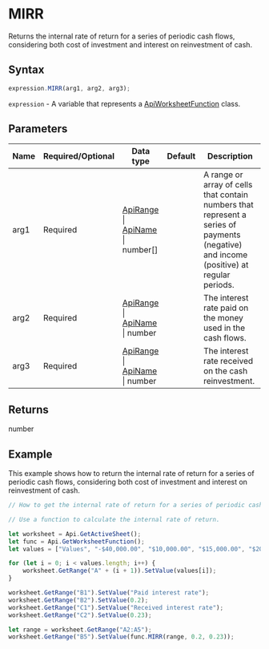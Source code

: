 # MIRR

Returns the internal rate of return for a series of periodic cash flows, considering both cost of investment and interest on reinvestment of cash.

## Syntax

```javascript
expression.MIRR(arg1, arg2, arg3);
```

`expression` - A variable that represents a [ApiWorksheetFunction](../ApiWorksheetFunction.md) class.

## Parameters

| **Name** | **Required/Optional** | **Data type** | **Default** | **Description** |
| ------------- | ------------- | ------------- | ------------- | ------------- |
| arg1 | Required | [ApiRange](../../ApiRange/ApiRange.md) \| [ApiName](../../ApiName/ApiName.md) \| number[] |  | A range or array of cells that contain numbers that represent a series of payments (negative) and income (positive) at regular periods. |
| arg2 | Required | [ApiRange](../../ApiRange/ApiRange.md) \| [ApiName](../../ApiName/ApiName.md) \| number |  | The interest rate paid on the money used in the cash flows. |
| arg3 | Required | [ApiRange](../../ApiRange/ApiRange.md) \| [ApiName](../../ApiName/ApiName.md) \| number |  | The interest rate received on the cash reinvestment. |

## Returns

number

## Example

This example shows how to return the internal rate of return for a series of periodic cash flows, considering both cost of investment and interest on reinvestment of cash.

```javascript editor-xlsx
// How to get the internal rate of return for a series of periodic cash flows.

// Use a function to calculate the internal rate of return.

let worksheet = Api.GetActiveSheet();
let func = Api.GetWorksheetFunction();
let values = ["Values", "-$40,000.00", "$10,000.00", "$15,000.00", "$20,000.00"];

for (let i = 0; i < values.length; i++) {
    worksheet.GetRange("A" + (i + 1)).SetValue(values[i]);
}

worksheet.GetRange("B1").SetValue("Paid interest rate");
worksheet.GetRange("B2").SetValue(0.2);
worksheet.GetRange("C1").SetValue("Received interest rate");
worksheet.GetRange("C2").SetValue(0.23);

let range = worksheet.GetRange("A2:A5");
worksheet.GetRange("B5").SetValue(func.MIRR(range, 0.2, 0.23));
```
